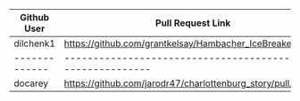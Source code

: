 | Github User | Pull Request Link                                          |
|-------------| -----------------------------------------------------------|
| dilchenk1   | https://github.com/grantkelsay/Hambacher_IceBreaker/pull/8 |
|-------------| -----------------------------------------------------------|
| docarey     | https://github.com/jarodr47/charlottenburg_story/pull/1    |

